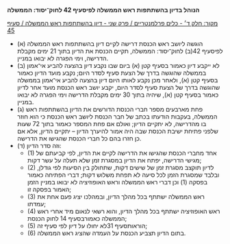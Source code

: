 **הנוהל בדיון בהשתתפות ראש הממשלה לפיסעיף 42 לחוק־יסוד: הממשלה**

[מקור: חלק ד׳ - כלים פרלמנטריים / פרק שני - דיון בהשתתפות ראש הממשלה / סעיף 45](https://he.wikisource.org/wiki/תקנון_הכנסת#סעיף_45)

 * (א) הוגשה ליושב ראש הכנסת דרישה לקיים דיון בהשתתפות ראש הממשלה לפיסעיף 42(ב) לחוק־יסוד: הממשלה, תקיים הכנסת את הדיון בתוך 21 ימים מקבלת הדרישה, וימי הפגרה לא יבואו במניין.
 * (ב) לא ייקבע דיון כאמור בסעיף קטן (א) ביום שבו נקבע דיון בהצעה להביע אי־אמון בממשלה שהוגשה בדרך של הצעת סעיף לסדר היום; נקבע מועד הדיון כאמור בסעיף קטן (א), ולאחר מכן נקבע לאותו היום דיון בהצעה להביע אי־אמון בממשלה שהוגשה בדרך של הצעת סעיף לסדר היום, יקבע יושב ראש הכנסת מועד אחר לדיון כאמור בסעיף קטן (א), שיהיה בתוך 30 ימים מקבלת הדרישה וימי הפגרה לא יבואו במניין.
 * (ג) פחת מארבעים מספר חברי הכנסת הדורשים את הדיון בהשתתפות ראש הממשלה, בעקבות הודעתו בכתב של חבר הכנסת ליושב ראש הכנסת כי הוא חוזר בו מהדרישה, לא יתקיים הדיון; ואולם אם פחת המספר כאמור בתוך 72 שעות שלפני פתיחת ישיבת הכנסת שבה היה אמור להיערך הדיון – יתקיים הדיון, אלא אם כן חזרו בהם כל חברי הכנסת שהגישו את הדרישה.
 * (ד) וזה סדר הדיון:
   * (1) אחד מחברי הכנסת שהגישו את הדרישה לקיים את הדיון, לפי קביעתם של מגישי הדרישה, יפתח את הדיון במסגרת זמן שלא תעלה על עשר דקות;
   * (2) לדיון תוקצב מסגרת זמן של שישים דקות, שתחולק בין הסיעות לפי גודלן, ובלבד שמסגרת הזמן לכל סיעה לא תפחת משלוש דקות; דברי הפתיחה כאמור בפסקה (1) וכן דברי ראש הממשלה וראש האופוזיציה לא יבואו במניין הזמן האמור בפסקה זו;
   * (3) ראש הממשלה ישתתף בכל מהלך הדיון, ובמהלכו יציג פעם אחת את עמדתו;
   * (4) ראש האופוזיציה ישתתף בכל מהלך הדיון, והוא רשאי לנאום מיד אחרי ראש הממשלה כאמורבסעיף 14 לחוק הכנסת;
   * (5) הוראותסעיף 31לא יחולו על דיון לפי סעיף זה;
   * (6) בתום הדיון תצביע הכנסת על העמדה שהציג ראש הממשלה.